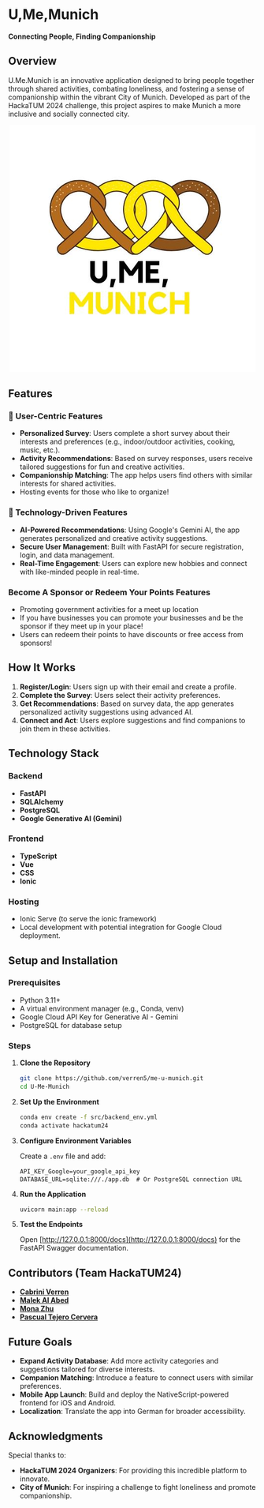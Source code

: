 # U,Me,Munich

**Connecting People, Finding Companionship**

## Overview

U.Me.Munich is an innovative application designed to bring people together through shared activities, combating loneliness, and fostering a sense of companionship within the vibrant City of Munich. Developed as part of the HackaTUM 2024 challenge, this project aspires to make Munich a more inclusive and socially connected city.

<p align="center">
  <img src="assets/logo" alt="Logo" />
</p>

## Features

### 🌟 User-Centric Features

- **Personalized Survey**: Users complete a short survey about their interests and preferences (e.g., indoor/outdoor activities, cooking, music, etc.).
- **Activity Recommendations**: Based on survey responses, users receive tailored suggestions for fun and creative activities.
- **Companionship Matching**: The app helps users find others with similar interests for shared activities.
- Hosting events for those who like to organize!

### 🧠 Technology-Driven Features

- **AI-Powered Recommendations**: Using Google's Gemini AI, the app generates personalized and creative activity suggestions.
- **Secure User Management**: Built with FastAPI for secure registration, login, and data management.
- **Real-Time Engagement**: Users can explore new hobbies and connect with like-minded people in real-time.

### Become A Sponsor or Redeem Your Points Features
- Promoting government activities for a meet up location
- If you have businesses you can promote your businesses and be the sponsor if they meet up in your place!
- Users can redeem their points to have discounts or free access from sponsors!


## How It Works

1. **Register/Login**: Users sign up with their email and create a profile.
2. **Complete the Survey**: Users select their activity preferences.
3. **Get Recommendations**: Based on survey data, the app generates personalized activity suggestions using advanced AI.
4. **Connect and Act**: Users explore suggestions and find companions to join them in these activities.

## Technology Stack

### Backend

- **FastAPI**
- **SQLAlchemy**
- **PostgreSQL**
- **Google Generative AI (Gemini)**

### Frontend

- **TypeScript**
- **Vue**
- **CSS**
- **Ionic**

### Hosting
- Ionic Serve (to serve the ionic framework)
- Local development with potential integration for Google Cloud deployment.

## Setup and Installation

### Prerequisites

- Python 3.11+
- A virtual environment manager (e.g., Conda, venv)
- Google Cloud API Key for Generative AI - Gemini
- PostgreSQL for database setup

### Steps

1. **Clone the Repository**

    ```bash
    git clone https://github.com/verren5/me-u-munich.git
    cd U-Me-Munich
    ```

2. **Set Up the Environment**

    ```bash
    conda env create -f src/backend_env.yml
    conda activate hackatum24  
    ```

3. **Configure Environment Variables**

    Create a `.env` file and add:

    ```env
    API_KEY_Google=your_google_api_key
    DATABASE_URL=sqlite:///./app.db  # Or PostgreSQL connection URL
    ```

4. **Run the Application**

    ```bash
    uvicorn main:app --reload
    ```

6. **Test the Endpoints**

    Open [http://127.0.0.1:8000/docs](http://127.0.0.1:8000/docs) for the FastAPI Swagger documentation.

<!-- ## API Endpoints

### Authentication

- `POST /auth/register/`: Register a new user.
- `POST /auth/login/`: Log in to the app.

### Survey

- `POST /survey/`: Submit a user’s activity preferences.
- `GET /survey/{user_email}`: Retrieve survey responses for a user.

### Recommendations

- `GET /recommendations/{user_email}`: Get personalized activity recommendations. -->

## Contributors (Team HackaTUM24)

- [**Cabrini Verren**](https://github.com/verren5)
- [**Malek Al Abed**](https://github.com/Malek-AlAbed)
- [**Mona Zhu**](https://github.com/MYZ1901)
- [**Pascual Tejero Cervera**](https://github.com/pascual-tejero)

## Future Goals

- **Expand Activity Database**: Add more activity categories and suggestions tailored for diverse interests.
- **Companion Matching**: Introduce a feature to connect users with similar preferences.
- **Mobile App Launch**: Build and deploy the NativeScript-powered frontend for iOS and Android.
- **Localization**: Translate the app into German for broader accessibility.

## Acknowledgments

Special thanks to:

- **HackaTUM 2024 Organizers**: For providing this incredible platform to innovate.
- **City of Munich**: For inspiring a challenge to fight loneliness and promote companionship.
